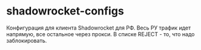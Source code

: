 # shadowrocket-configs
Конфигурация для клиента Shadowrocket для РФ. Весь РУ трафик идет напрямую, все остальное через прокси. В списке REJECT - то, что надо заблокировать.
